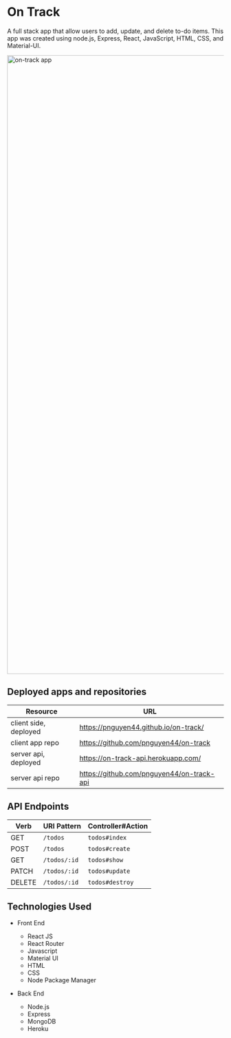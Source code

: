 # On Track
A full stack app that allow users to add, update, and delete to-do items. This app was created using node.js, Express, React, JavaScript, HTML, CSS, and Material-UI.

<img width="1440" alt="on-track app" src="https://i.imgur.com/1XBgsMw.png">

## Deployed apps and repositories
| Resource   | URL            |
|------------|----------------|
| client side, deployed    | https://pnguyen44.github.io/on-track/             |
| client app repo   | https://github.com/pnguyen44/on-track            |
| server api, deployed | https://on-track-api.herokuapp.com/            |
| server api repo  | https://github.com/pnguyen44/on-track-api    |


## API Endpoints
| Verb   | URI Pattern            | Controller#Action |
|--------|------------------------|-------------------|
| GET    | `/todos`               | `todos#index`     |
| POST   | `/todos`               | `todos#create`    |
| GET    | `/todos/:id`           | `todos#show`      |
| PATCH  | `/todos/:id`           | `todos#update`    |
| DELETE | `/todos/:id`           | `todos#destroy`   |

## Technologies Used
- Front End
  - React JS
  - React Router
  - Javascript
  - Material UI
  - HTML
  - CSS
  - Node Package Manager

- Back End
  - Node.js
  - Express
  - MongoDB
  - Heroku
